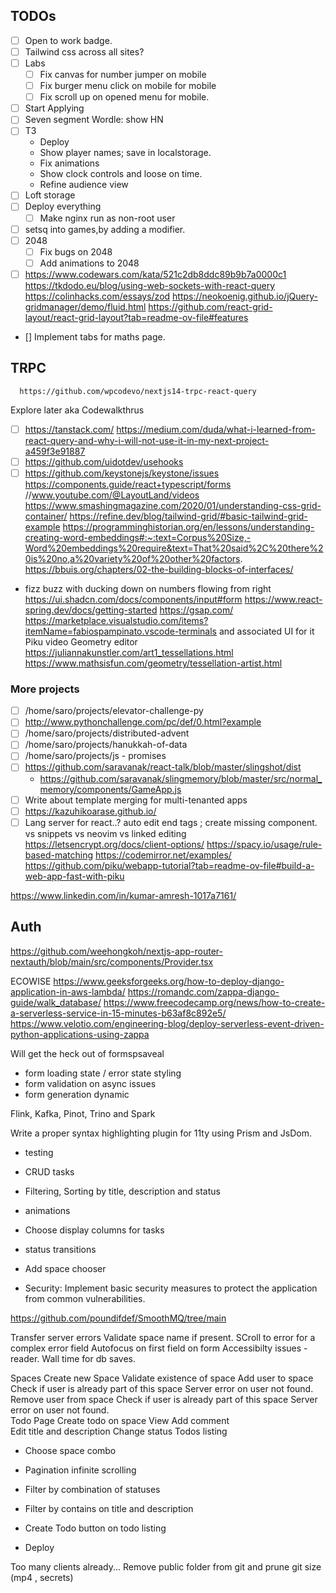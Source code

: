 ## TODOs


- [ ] Open to work badge.
- [ ] Tailwind css across all sites?
- [ ]  Labs
   - [ ] Fix canvas for number jumper on mobile 
   - [ ] Fix burger menu click on mobile for mobile
   - [ ] Fix scroll up on opened menu for mobile.
- [ ] Start Applying
- [ ] Seven segment Wordle: show HN
- [ ] T3 
    - Deploy 
    - Show player names; save in localstorage. 
    - Fix animations 
    - Show clock controls and loose on time. 
    - Refine audience view 
- [ ] Loft storage 
- [ ] Deploy everything
   - [ ] Make nginx run as non-root user
- [ ] setsq into games,by adding a modifier. 
- [ ] 2048
   - [ ] Fix bugs on 2048
   - [ ] Add animations to 2048
- [ ] https://www.codewars.com/kata/521c2db8ddc89b9b7a0000c1
https://tkdodo.eu/blog/using-web-sockets-with-react-query
https://colinhacks.com/essays/zod
https://neokoenig.github.io/jQuery-gridmanager/demo/fluid.html
https://github.com/react-grid-layout/react-grid-layout?tab=readme-ov-file#features
- []  Implement tabs for maths page. 
## TRPC 

      https://github.com/wpcodevo/nextjs14-trpc-react-query

Explore later aka Codewalkthrus 
- [ ] https://tanstack.com/
      https://medium.com/duda/what-i-learned-from-react-query-and-why-i-will-not-use-it-in-my-next-project-a459f3e91887
- [ ] https://github.com/uidotdev/usehooks
- [ ] https://github.com/keystonejs/keystone/issues
   https://components.guide/react+typescript/forms
//www.youtube.com/@LayoutLand/videos
https://www.smashingmagazine.com/2020/01/understanding-css-grid-container/
https://refine.dev/blog/tailwind-grid/#basic-tailwind-grid-example
https://programminghistorian.org/en/lessons/understanding-creating-word-embeddings#:~:text=Corpus%20Size,-Word%20embeddings%20require&text=That%20said%2C%20there%20is%20no,a%20variety%20of%20other%20factors.
https://bbuis.org/chapters/02-the-building-blocks-of-interfaces/
- fizz buzz with ducking down on numbers flowing from right
https://ui.shadcn.com/docs/components/input#form
https://www.react-spring.dev/docs/getting-started
https://gsap.com/
https://marketplace.visualstudio.com/items?itemName=fabiospampinato.vscode-terminals and associated UI for it
Piku video
Geometry editor
https://juliannakunstler.com/art1_tessellations.html
https://www.mathsisfun.com/geometry/tessellation-artist.html

### More projects

 - [ ] /home/saro/projects/elevator-challenge-py
 - [ ] http://www.pythonchallenge.com/pc/def/0.html?example
 - [ ] /home/saro/projects/distributed-advent
 - [ ] /home/saro/projects/hanukkah-of-data
 - [ ] /home/saro/projects/js - promises
 - [ ] https://github.com/saravanak/react-talk/blob/master/slingshot/dist
      - https://github.com/saravanak/slingmemory/blob/master/src/normal_memory/components/GameApp.js
 - [ ] Write about template merging for multi-tenanted apps 
 - [ ] https://kazuhikoarase.github.io/
 - [ ]  Lang server for react..?  auto edit end tags ; create missing component. vs snippets vs neovim vs linked editing
 https://letsencrypt.org/docs/client-options/
https://spacy.io/usage/rule-based-matching
https://codemirror.net/examples/
https://github.com/piku/webapp-tutorial?tab=readme-ov-file#build-a-web-app-fast-with-piku

https://www.linkedin.com/in/kumar-amresh-1017a7161/

## Auth 

https://github.com/weehongkoh/nextjs-app-router-nextauth/blob/main/src/components/Provider.tsx

ECOWISE
https://www.geeksforgeeks.org/how-to-deploy-django-application-in-aws-lambda/
https://romandc.com/zappa-django-guide/walk_database/
https://www.freecodecamp.org/news/how-to-create-a-serverless-service-in-15-minutes-b63af8c892e5/
https://www.velotio.com/engineering-blog/deploy-serverless-event-driven-python-applications-using-zappa

Will get the heck out of formspsaveal
- form loading state / error state styling 
- form validation on async issues 
- form generation dynamic 

Flink, 
Kafka, 
Pinot, 
Trino and 
Spark

Write a proper syntax highlighting plugin for 11ty using Prism and JsDom. 

- testing 
- CRUD tasks
- Filtering, Sorting by title, description and status  
- animations 

- Choose display columns for tasks
- status transitions 
- Add space chooser 
- Security: Implement basic security measures to protect the application from common vulnerabilities.

https://github.com/poundifdef/SmoothMQ/tree/main


Transfer server errors 
Validate space name if present. 
SCroll to error for a complex error field
Autofocus on first field on form 
Accessibilty issues - reader. 
Wall time for db saves.


Spaces 
   Create new Space
      Validate existence of space 
   Add user to space 
      Check if user is already part of this space 
      Server error on user not found.
   Remove user from space 
      Check if user is already part of this space 
      Server error on user not found.      
Todo Page 
   Create todo on space 
   View 
      Add comment    
      Edit title and description 
      Change status 
Todos listing 
   - Choose space combo
   - Pagination infinite scrolling 
   - Filter by combination of statuses
   - Filter by contains on title and description


- Create Todo button on todo listing 
- Deploy 

Too many clients already...
Remove public folder from git and prune git size (mp4 , secrets)